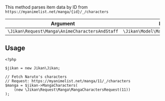 This method parses item data by ID from `https://myanimelist.net/manga/{id}/_/characters`

| Argument | Response |
| -------- | -------- |
| `\Jikan\Request\Manga\AnimeCharactersAndStaff` | `\Jikan\Model\Manga\CharacterListItem[]` |

## Usage
```
<?php

$jikan = new Jikan\Jikan;

// Fetch Naruto's characters
// Request: https://myanimelist.net/manga/11/_/characters
$manga = $jikan->MangaCharacters(
    (new \Jikan\Request\Manga\MangaCharactersRequest(11))
);
```

[^1]: Request: [\Jikan\Request\Manga\MangaCharactersRequest](/objects/request/manga/characters-and-staff.md)
[^2]: Model: [\Jikan\Model\Manga\CharacterListItem](/objects/model/manga/character-list-item.md)